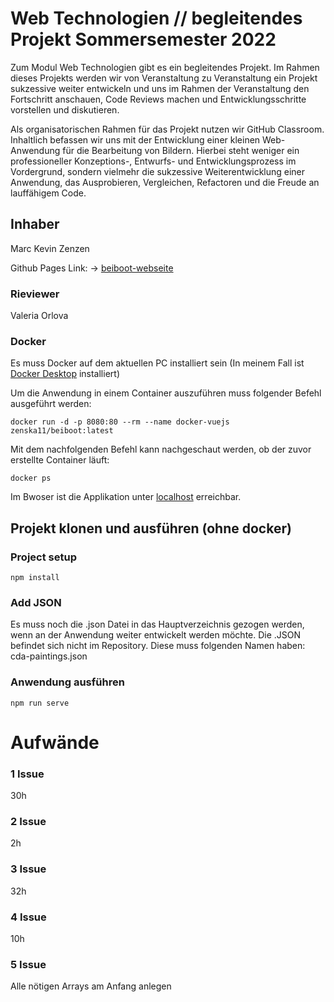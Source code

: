 # Web Technologien // begleitendes Projekt Sommersemester 2022

Zum Modul Web Technologien gibt es ein begleitendes Projekt. Im Rahmen dieses Projekts werden wir von Veranstaltung zu Veranstaltung ein Projekt sukzessive weiter entwickeln und uns im Rahmen der Veranstaltung den Fortschritt anschauen, Code Reviews machen und Entwicklungsschritte vorstellen und diskutieren.

Als organisatorischen Rahmen für das Projekt nutzen wir GitHub Classroom. Inhaltlich befassen wir uns mit der Entwicklung einer kleinen Web-Anwendung für die Bearbeitung von Bildern. Hierbei steht weniger ein professioneller Konzeptions-, Entwurfs- und Entwicklungsprozess im Vordergrund, sondern vielmehr die sukzessive Weiterentwicklung einer Anwendung, das Ausprobieren, Vergleichen, Refactoren und die Freude an lauffähigem Code.

## Inhaber
Marc Kevin Zenzen

Github Pages Link: -> [beiboot-webseite](https://zenska11.github.io/)

### Rieviewer
Valeria Orlova

### Docker
Es muss Docker auf dem aktuellen PC installiert sein (In meinem Fall ist [Docker Desktop](https://www.docker.com/products/docker-desktop/) installiert)

Um die Anwendung in einem Container auszuführen muss folgender Befehl ausgeführt werden:
```
docker run -d -p 8080:80 --rm --name docker-vuejs zenska11/beiboot:latest
```

Mit dem nachfolgenden Befehl kann nachgeschaut werden, ob der zuvor erstellte Container läuft:
```
docker ps
```
Im Bwoser ist die Applikation unter [localhost](lokalhost:8080) erreichbar.

## Projekt klonen und ausführen (ohne docker)
### Project setup
```
npm install
```
### Add JSON
Es muss noch die .json Datei in das Hauptverzeichnis gezogen werden, wenn an der Anwendung weiter entwickelt werden möchte. Die .JSON befindet sich nicht im Repository. 
Diese muss folgenden Namen haben: cda-paintings.json

### Anwendung ausführen
```
npm run serve
```

# Aufwände
### 1 Issue
30h

### 2 Issue
2h

### 3 Issue
32h 

### 4 Issue
10h

### 5 Issue
Alle nötigen Arrays am Anfang anlegen